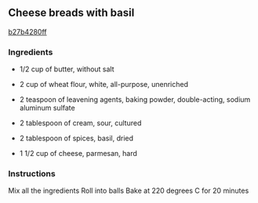 ## Cheese breads with basil

[b27b4280ff](https://cookpad.com/us/recipes/354570-cheese-breads-with-basil)

### Ingredients

 - 1/2 cup of butter, without salt

 - 2 cup of wheat flour, white, all-purpose, unenriched

 - 2 teaspoon of leavening agents, baking powder, double-acting, sodium aluminum sulfate

 - 2 tablespoon of cream, sour, cultured

 - 2 tablespoon of spices, basil, dried

 - 1 1/2 cup of cheese, parmesan, hard

### Instructions

Mix all the ingredients Roll into balls Bake at 220 degrees C for 20 minutes